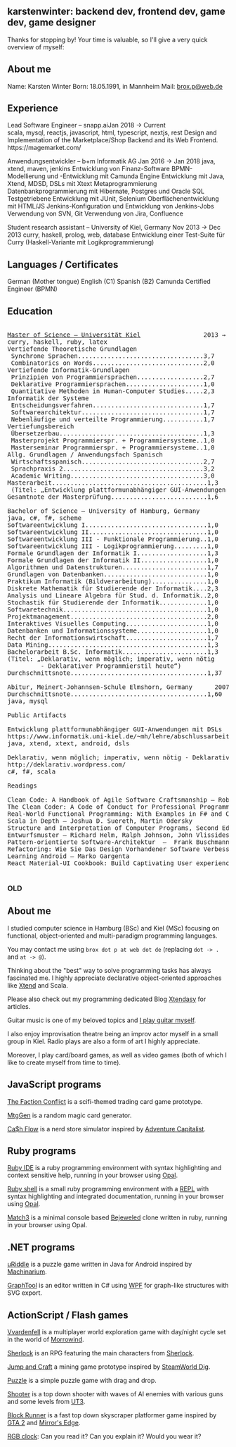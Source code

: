 
## karstenwinter: backend dev, frontend dev, game dev, game designer

Thanks for stopping by! Your time is valuable, so I'll give a very quick overview of myself:

## About me

Name: Karsten Winter
Born:	18.05.1991, in Mannheim
Mail:	brox.p@web.de

## Experience

<div style="display: flex">

<span>
Lead Software Engineer – snapp.ai 		 		
  </span>
<span style="justify-content: flex-end">
 Jan 2018 → Current </span>
 </div>
scala, mysql, reactjs, javascript, html, typescript, nextjs, rest
Design and Implementation of the Marketplace/Shop Backend and its Web Frontend.
https://magemarket.com/

Anwendungsentwickler – b+m Informatik AG 			Jan 2016 → Jan 2018
java, xtend, maven, jenkins
Entwicklung von Finanz-Software
BPMN-Modellierung und -Entwicklung mit Camunda Engine
Entwicklung mit Java, Xtend, MDSD, DSLs mit Xtext
Metaprogrammierung
Datenbankprogrammierung mit Hibernate, Postgres und Oracle SQL
Testgetriebene Entwicklung mit JUnit, Selenium
Oberflächenentwicklung mit HTML/JS
Jenkins-Konfiguration und Entwicklung von Jenkins-Jobs
Verwendung von SVN, Git
Verwendung von Jira, Confluence

Student research assistant – University of Kiel, Germany 		Nov 2013 → Dec 2013
curry, haskell, prolog, web, database
Entwicklung einer Test-Suite für Curry (Haskell-Variante mit Logikprogrammierung)



## Languages / Certificates
German (Mother tongue)
English (C1)
Spanish (B2)
Camunda Certified Engineer (BPMN)


## Education

<pre>

<u>Master of Science – Universität Kiel</u> 				2013 → 2015
curry, haskell, ruby, latex
Vertiefende Theoretische Grundlagen
 Synchrone Sprachen..................................3,7
 Combinatorics on Words..............................2,0
Vertiefende Informatik-Grundlagen
 Prinzipien von Programmiersprachen..................2,7
 Deklarative Programmiersprachen.....................1,0
 Quantitative Methoden in Human-Computer Studies.....2,3
Informatik der Systeme
 Entscheidungsverfahren..............................1,7
 Softwarearchitektur.................................1,7
 Nebenläufige und verteilte Programmierung...........1,7
Vertiefungsbereich
 Übersetzerbau.......................................1,3
 Masterprojekt Programmierspr. + Programmiersysteme..1,0
 Masterseminar Programmierspr. + Programmiersysteme..1,0
Allg. Grundlagen / Anwendungsfach Spanisch
 Wirtschaftsspanisch.................................2,7
 Sprachpraxis 2......................................3,2
 Academic Writing....................................3,0
Masterarbeit..........................................1,3
 (Titel: „Entwicklung plattformunabhängiger GUI-Anwendungen mit DSLs“)
Gesamtnote der Masterprüfung..........................1,6

Bachelor of Science – University of Hamburg, Germany		 2010 → 2013
java, c#, f#, scheme
Softwareentwicklung I.................................1,0
Softwareentwicklung II................................1,0
Softwareentwicklung III - Funktionale Programmierung..1,0
Softwareentwicklung III - Logikprogrammierung.........1,0
Formale Grundlagen der Informatik I...................1,3
Formale Grundlagen der Informatik II..................1,0
Algorithmen und Datenstrukturen.......................1,7
Grundlagen von Datenbanken............................1,0
Praktikum Informatik (Bildverarbeitung)...............1,0
Diskrete Mathematik für Studierende der Informatik....2,3
Analysis und Lineare Algebra für Stud. d. Informatik..2,0
Stochastik für Studierende der Informatik.............1,0
Softwaretechnik.......................................1,0
Projektmanagement.....................................2,0
Interaktives Visuelles Computing......................1,0
Datenbanken und Informationssysteme...................1,0
Recht der Informationswirtschaft......................1,7
Data Mining...........................................1,3
Bachelorarbeit B.Sc. Informatik.......................1,3
(Titel: „Deklarativ, wenn möglich; imperativ, wenn nötig
         - Deklarativer Programmierstil heute“)
Durchschnittsnote.....................................1,37

Abitur, Meinert-Johannsen-Schule Elmshorn, Germany		2007 → 2010
Durchschnittsnote.....................................1,60
java, mysql

Public Artifacts

Entwicklung plattformunabhängiger GUI-Anwendungen mit DSLs 			        Oct 2015
https://www.informatik.uni-kiel.de/~mh/lehre/abschlussarbeiten/msc/pietrzyk.pdf
java, xtend, xtext, android, dsls

Deklarativ, wenn möglich; imperativ, wenn nötig - Deklarativer Programmierstil heute    Oct 2013
http://deklarativ.wordpress.com/
c#, f#, scala

Readings

Clean Code: A Handbook of Agile Software Craftsmanship – Robert C. Martin
The Clean Coder: A Code of Conduct for Professional Programmers – Robert C. Martin
Real-World Functional Programming: With Examples in F# and C# – Tomas Petricek, Jon Skeet
Scala in Depth – Joshua D. Suereth, Martin Odersky
Structure and Interpretation of Computer Programs, Second Edition – Harold Abelson, GJ Sussman 
Entwurfsmuster – Richard Helm, Ralph Johnson, John Vlissides, Erich Gamma
Pattern-orientierte Software-Architektur  –  Frank Buschmann
Refactoring: Wie Sie Das Design Vorhandener Software Verbessern 
Learning Android – Marko Gargenta 
React Material‑UI Cookbook: Build Captivating User experiences using React and Material-UI

</pre>


### OLD
## About me

I studied computer science in Hamburg (BSc) and Kiel (MSc) focusing on functional, object-oriented and multi-paradigm programming languages.


You may contact me using ```brox dot p at web dot de``` (replacing ```dot -> .``` and ```at -> @```).

Thinking about the "best" way to solve programming tasks has always fascinated me. I highly appreciate declarative object-oriented approaches like [Xtend](https://en.wikipedia.org/wiki/Xtend) and Scala.

Please also check out my programming dedicated Blog [Xtendasy](http://xtendasy.tumblr.com) for articles.

Guitar music is one of my beloved topics and [I play guitar myself](https://soundcloud.com/broxp).

I also enjoy improvisation theatre being an improv actor myself in a small group in Kiel. Radio plays are also a form of art I highly appreciate.

Moreover, I play card/board games, as well as video games (both of which I like to create myself from time to time).

## JavaScript programs

[The Faction Conflict](factions.md) is a scifi-themed trading card game prototype.

[MtgGen](mtggen.md) is a random magic card generator.

[Ca$h Flow](cf.md) is a nerd store simulator inspired by [Adventure Capitalist](https://en.wikipedia.org/wiki/Adventure_Capitalist).

## Ruby programs

[Ruby IDE](ruby-ide.md) is a ruby programming environment with syntax highlighting and context sensitive help, running in your browser using [Opal](http://opalrb.org).

[Ruby shell](ruby-shell.md) is a small ruby programming environment with a [REPL](https://en.wikipedia.org/wiki/REPL) with syntax highlighting and integrated documentation, running in your browser using [Opal](http://opalrb.org).

[Match3](ruby-match3.md) is a minimal console based [Bejeweled](https://en.wikipedia.org/wiki/Bejeweled) clone written in ruby, running in your browser using Opal.


## .NET programs
<!--
[Angry Nerd](angry-nerd.md) is a 2D platformer game written in C# using the Unity engine that features a generated levels and is cross-platform (Desktop, Browser, Mobile).

[Control Mindstorms](control-mindstorms.md) is an F# program that can read sensors of and send commands to the Mindstorms EV3.

[Flatmania](flatmania.md) is a 2D driving game written in C# using [XNA](https://en.wikipedia.org/wiki/Microsoft_XNA) that features a powerful physics engine and externally defined levels.

[Silver City](silver-city.md) is a small editor for [SimCity 2000](https://en.wikipedia.org/wiki/SimCity_2000) cities written in C# using Silverlight.
-->

[uRiddle](uriddle.md) is a puzzle game written in Java for Android inspired by [Machinarium](https://en.wikipedia.org/wiki/Machinarium).

[GraphTool](graphtool.md) is an editor written in C# using [WPF](https://en.wikipedia.org/wiki/Windows_Presentation_Foundation) for graph-like structures with SVG export.

<!--
## JVM programs

[Clean stacktrace](clean-stacktrace.md) is a small Xtend program that filters out irrelevant lines of a stacktrace that was previously loaded into the clipboard.

[Active annotations](active-annotations.md) can be used in Xtend for seamless metaprogramming. Check out that page for details and examples.

[Illium](illium.md) is a console-based text adventure tool written in Scala and set in the [Mass Effect](https://en.wikipedia.org/wiki/Mass_Effect) universe.

[MathEd](mathed.md) is a small tool written in Xtend using JavaFX that simplifies input of mathematical symbols.
-->

## ActionScript / Flash games

[Vvardenfell](vvardenfell.md) is a multiplayer world exploration game with day/night cycle set in the world of [Morrowind](https://en.wikipedia.org/wiki/The_Elder_Scrolls_III:_Morrowind).

[Sherlock](sherlock.md) is an RPG featuring the main characters from [Sherlock](https://en.wikipedia.org/wiki/Sherlock_(TV_series)).

[Jump and Craft](jump-and-craft.md) a mining game prototype inspired by [SteamWorld Dig](https://en.wikipedia.org/wiki/SteamWorld_Dig).

[Puzzle](flash-puzzle.md) is a simple puzzle game with drag and drop.

[Shooter](flash-shooter.md) is a top down shooter with waves of AI enemies with various guns and some levels from [UT3](https://en.wikipedia.org/wiki/Unreal_Tournament_3).

[Block Runner](flash-block-runner.md) is a fast top down skyscraper platformer game inspired by [GTA 2](https://en.wikipedia.org/wiki/Grand_Theft_Auto_2) and [Mirror's Edge](https://en.wikipedia.org/wiki/Mirror’s_Edge).

[RGB clock](flash-clock.md): Can you read it? Can you explain it? Would you wear it?
